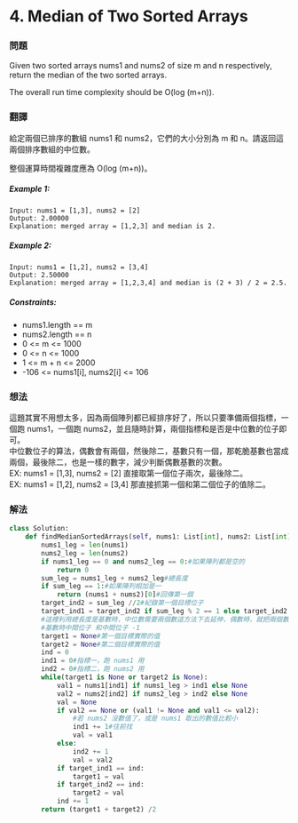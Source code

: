 # 4. Median of Two Sorted Arrays
### 問題
Given two sorted arrays nums1 and nums2 of size m and n respectively, return the median of the two sorted arrays.

The overall run time complexity should be O(log (m+n)).

 ### 翻譯
給定兩個已排序的數組 nums1 和 nums2，它們的大小分別為 m 和 n。請返回這兩個排序數組的中位數。

整個運算時間複雜度應為 O(log (m+n))。

##### Example 1:
    Input: nums1 = [1,3], nums2 = [2]
    Output: 2.00000
    Explanation: merged array = [1,2,3] and median is 2.
##### Example 2:
    Input: nums1 = [1,2], nums2 = [3,4]
    Output: 2.50000
    Explanation: merged array = [1,2,3,4] and median is (2 + 3) / 2 = 2.5.
##### Constraints:
- nums1.length == m
- nums2.length == n
- 0 <= m <= 1000
- 0 <= n <= 1000
- 1 <= m + n <= 2000
- -106 <= nums1[i], nums2[i] <= 106

### 想法
這題其實不用想太多，因為兩個陣列都已經排序好了，所以只要準備兩個指標，一個跑 nums1，一個跑 nums2，並且隨時計算，兩個指標和是否是中位數的位子即可。  
中位數位子的算法，偶數會有兩個，然後除二，基數只有一個，那乾脆基數也當成兩個，最後除二，也是一樣的數字，減少判斷偶數基數的次數。  
EX: nums1 = [1,3], nums2 = [2] 直接取第一個位子兩次，最後除二。  
EX: nums1 = [1,2], nums2 = [3,4] 那直接抓第一個和第二個位子的值除二。


### 解法
```python
class Solution:
    def findMedianSortedArrays(self, nums1: List[int], nums2: List[int]) -> float:
        nums1_leg = len(nums1)
        nums2_leg = len(nums2)
        if nums1_leg == 0 and nums2_leg == 0:#如果陣列都是空的
            return 0
        sum_leg = nums1_leg + nums2_leg#總長度
        if sum_leg == 1:#如果陣列相加是一
            return (nums1 + nums2)[0]#回傳第一個
        target_ind2 = sum_leg //2#紀錄第一個目標位子
        target_ind1 = target_ind2 if sum_leg % 2 == 1 else target_ind2 - 1#紀錄第二個目標位子
        #這裡利用總長度是基數時，中位數需要兩個數這方法下去延伸，偶數時，就把兩個數都設成相同，反正除二還是一樣的數值
        #基數時中間位子 和中間位子 -1
        target1 = None#第一個目標實際的值
        target2 = None#第二個目標實際的值
        ind = 0
        ind1 = 0#指標一，跑 nums1 用
        ind2 = 0#指標二，跑 nums2 用
        while(target1 is None or target2 is None):
            val1 = nums1[ind1] if nums1_leg > ind1 else None
            val2 = nums2[ind2] if nums2_leg > ind2 else None
            val = None
            if val2 == None or (val1 != None and val1 <= val2):
                #若 nums2 沒數值了，或是 nums1 取出的數值比較小
                ind1 += 1#往前找
                val = val1
            else:
                ind2 += 1
                val = val2
            if target_ind1 == ind:
                target1 = val
            if target_ind2 == ind:
                target2 = val          
            ind += 1
        return (target1 + target2) /2 
```